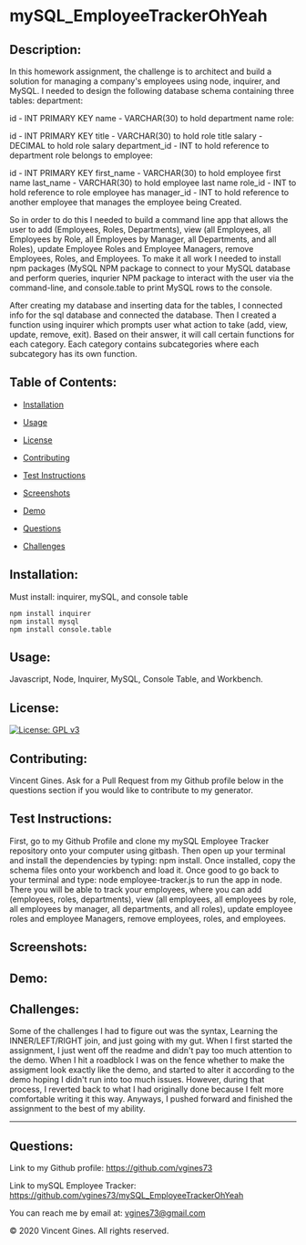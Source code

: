 # mySQL_EmployeeTrackerOhYeah

## Description:
In this homework assignment, the challenge is to architect and build a solution for managing a company's employees using node, inquirer, and MySQL. I needed to design the following database schema containing three tables:
department:

id - INT PRIMARY KEY
name - VARCHAR(30) to hold department name
role:

id - INT PRIMARY KEY
title - VARCHAR(30) to hold role title
salary - DECIMAL to hold role salary
department_id - INT to hold reference to department role belongs to
employee:

id - INT PRIMARY KEY
first_name - VARCHAR(30) to hold employee first name
last_name - VARCHAR(30) to hold employee last name
role_id - INT to hold reference to role employee has
manager_id - INT to hold reference to another employee that manages the employee being Created. 

So in order to do this I needed to build a command line app that allows the user to add (Employees, Roles, Departments), view (all Employees, all Employees by Role, all Employees by Manager, all Departments, and all Roles), update Employee Roles and Employee Managers, remove Employees, Roles, and Employees. To make it all work I needed to install npm packages (MySQL NPM package to connect to your MySQL database and perform queries, inqurier NPM package to interact with the user via the command-line, and console.table to print MySQL rows to the console. 

After creating my database and inserting data for the tables, I connected info for the sql database and connected the database. Then I created a function using inquirer which prompts user what action to take (add, view, update, remove, exit). Based on their answer, it will call certain functions for each category. Each category contains subcategories where each subcategory has its own function. 

## Table of Contents:

  * [Installation](#Installation)

  * [Usage](#Usage)

  * [License](#License)

  * [Contributing](#Contributing) 

  * [Test Instructions](#Test-Instructions)

  * [Screenshots](#Screenshots)

  * [Demo](#Demo)

  * [Questions](#Questions)

  * [Challenges](#Challenges)

## Installation:
Must install: inquirer, mySQL, and console table

    npm install inquirer
    npm install mysql
    npm install console.table

## Usage:
Javascript, Node, Inquirer, MySQL, Console Table, and Workbench.

## License:
[![License: GPL v3](https://img.shields.io/badge/License-GPLv3-blue.svg)](https://www.gnu.org/licenses/gpl-3.0)

## Contributing:
Vincent Gines. Ask for a Pull Request from my Github profile below in the questions section if you would like to contribute to my generator.

## Test Instructions:
First, go to my Github Profile and clone my mySQL Employee Tracker repository onto your computer using gitbash. Then open up your terminal and install the dependencies by typing: npm install. Once installed, copy the schema files onto your workbench and load it. Once good to go back to your terminal and type: node employee-tracker.js to run the app in node. There you will be able to track your employees, where you can add (employees, roles, departments), view (all employees, all employees by role, all employees by manager, all departments, and all roles), update employee roles and employee Managers, remove employees, roles, and employees.

## Screenshots:


## Demo:


## Challenges:
Some of the challenges I had to figure out was the syntax, Learning the INNER/LEFT/RIGHT join, and just going with my gut. When I first started the assignment, I just went off the readme and didn't pay too much attention to the demo. When I hit a roadblock I was on the fence whether to make the assigment look exactly like the demo, and started to alter it according to the demo hoping I didn't run into too much issues. However, during that process, I reverted back to what I had originally done because I felt more comfortable writing it this way. Anyways, I pushed forward and finished the assignment to the best of my ability. 

---
## Questions:


Link to my Github profile: https://github.com/vgines73

Link to mySQL Employee Tracker: https://github.com/vgines73/mySQL_EmployeeTrackerOhYeah


You can reach me by email at: vgines73@gmail.com

© 2020 Vincent Gines. All rights reserved. 